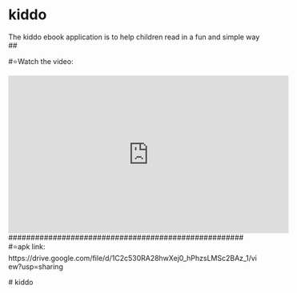 # kiddo

The kiddo ebook application is to help children read in a fun and simple way ##

#⭐Watch the video:
<iframe width="560" height="315" src="https://www.youtube.com/embed/TMoiN81ynrc" title="YouTube video player" frameborder="0" allow="accelerometer; autoplay; clipboard-write; encrypted-media; gyroscope; picture-in-picture; web-share" allowfullscreen></iframe>
#####################################################
#⭐apk link:
https://drive.google.com/file/d/1C2c530RA28hwXej0_hPhzsLMSc2BAz_1/view?usp=sharing

#   k i d d o 
 
 
